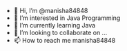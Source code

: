 - 👋 Hi, I’m @manisha84848
- 👀 I’m interested in Java Programming
- 🌱 I’m currently learning Java
- 💞️ I’m looking to collaborate on ...
- 📫 How to reach me manisha84848

<!---
manisha84848/manisha84848 is a ✨ special ✨ repository because its `README.md` (this file) appears on your GitHub profile.
You can click the Preview link to take a look at your changes.
--->
